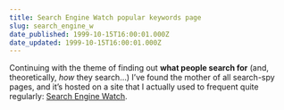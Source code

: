 ```yaml
---
title: Search Engine Watch popular keywords page
slug: search_engine_w
date_published: 1999-10-15T16:00:01.000Z
date_updated: 1999-10-15T16:00:01.000Z
---
```


Continuing with the theme of finding out **what people search for** (and, theoretically, *how* they search…) I’ve found the mother of all search-spy pages, and it’s hosted on a site that I actually used to frequent quite regularly: [Search Engine Watch](http://www.searchenginewatch.com/facts/searches.html).
